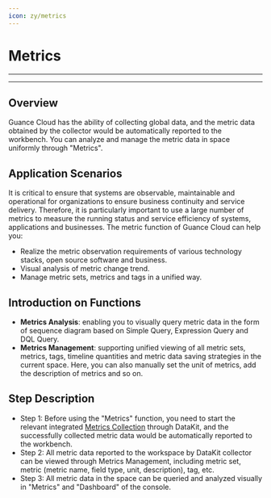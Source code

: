 ```yaml
---
icon: zy/metrics
---
```

# Metrics
---
---

## Overview

Guance Cloud has the ability of collecting global data, and the metric data obtained by the collector would be automatically reported to the workbench. You can analyze and manage the metric data in space uniformly through "Metrics".

## Application Scenarios

It is critical to ensure that systems are observable, maintainable and operational for organizations to ensure business continuity and service delivery. Therefore, it is particularly important to use a large number of metrics to measure the running status and service efficiency of systems, applications and businesses. The metric function of Guance Cloud can help you:

- Realize the metric observation requirements of various technology stacks, open source software and business.
- Visual analysis of metric change trend.
- Manage metric sets, metrics and tags in a unified way.

## Introduction on Functions

- **Metrics Analysis**: enabling you to visually query metric data in the form of sequence diagram based on Simple Query, Expression Query and DQL Query.
- **Metrics Management**: supporting unified viewing of all metric sets, metrics, tags, timeline quantities and metric data saving strategies in the current space. Here, you can also manually set the unit of metrics, add the description of metrics and so on.

## Step Description

- Step 1: Before using the "Metrics" function, you need to start the relevant integrated [Metrics Collection](https://docs.guance.com/metrics/collection/) through DataKit, and the successfully collected metric data would be automatically reported to the workbench.
- Step 2: All metric data reported to the workspace by DataKit collector can be viewed through Metrics Management, including metric set, metric (metric name, field type, unit, description), tag, etc.
- Step 3:  All metric data in the space can be queried and analyzed visually in "Metrics" and "Dashboard" of the console.
